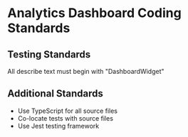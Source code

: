 # Analytics Dashboard Coding Standards

## Testing Standards
All describe text must begin with "DashboardWidget"

## Additional Standards
- Use TypeScript for all source files
- Co-locate tests with source files
- Use Jest testing framework